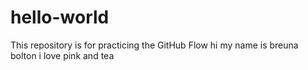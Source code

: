 # hello-world
This repository is for practicing the GitHub Flow
hi my name is breuna bolton i love pink and tea 
